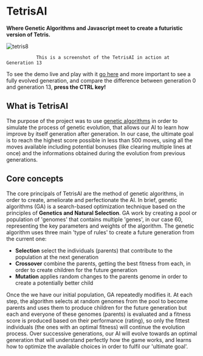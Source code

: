 # TetrisAI

**Where Genetic Algorithms and Javascript meet to create a futuristic version of Tetris.**

![tetris8](https://user-images.githubusercontent.com/25878975/28926785-21aee25a-7869-11e7-9985-3b24ee5a8ba5.gif)

               This is a screenshot of the TetrisAI in action at Generation 13
To see the demo live and play with it [go here](https://rawgit.com/Utheau/TetrisAI/master/index.html
) and more important to see a fully evolved generation, and compare the difference between generation 0 and generation 13, **press the CTRL key!**
               
## What is TetrisAI

The purpose of the project was to use [genetic algorithms](https://en.wikipedia.org/wiki/Genetic_algorithm) in order to simulate the process of genetic evolution, that allows our AI to learn how improve by itself generation after generation.
In our case, the ultimate goal is to reach the highest score possible in less than 500 moves, using all the moves available including potential bonuses (like clearing multiple lines at once) and the informations obtained during the evolution from previous generations.

## Core concepts

The core principals of TetrisAI are the method of genetic algorithms, in order to create, ameliorate and perfectionate the AI.
In brief, genetic algorithms (GA) is a search-based optimization technique based on the principles of **Genetics and Natural Selection**.
GA work by creating a pool or population of 'genomes' that contains multiple 'genes', in our case 60, representing the key parameters and weights of the algorithm. The genetic algorithm uses three main 'type of rules' to create a future generation from the current one: 

- **Selection** select the individuals (parents) that contribute to the population at the next generation
- **Crossover** combine the parents, getting the best fitness from each, in order to create children for the future generation
- **Mutation** applies random changes to the parents genome in order to create a potentially better child

Once the we have our initial population, GA repeatedly modifies it. At each step, the algorithm selects at random genomes from the pool to become parents and uses them to produce children for the future generation but each and everyone of these genomes (parents) is evaluated and a fitness score is produced based on their performance (rating), so only the fittest individuals (the ones with an optimal fitness) will continue the evolution process. 
Over successive generations, our AI will evolve towards an optimal generation that will understand perfectly how the game works, and learns how to optimize the available choices in order to fulfil our 'ultimate goal'.




    
   

